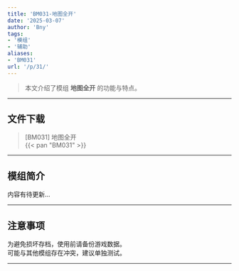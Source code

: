 ```yaml
---
title: 'BM031-地图全开'
date: '2025-03-07'
author: 'Bny'
tags:
- '模组'
- '辅助'
aliases:
- 'BM031'
url: '/p/31/'
---
```


> 本文介绍了模组 **地图全开** 的功能与特点。

---

## 文件下载

> [BM031] 地图全开  
{{< pan "BM031" >}}  

---

## 模组简介

>  
内容有待更新...  

---

## 注意事项

>  
为避免损坏存档，使用前请备份游戏数据。  
可能与其他模组存在冲突，建议单独测试。  

---

